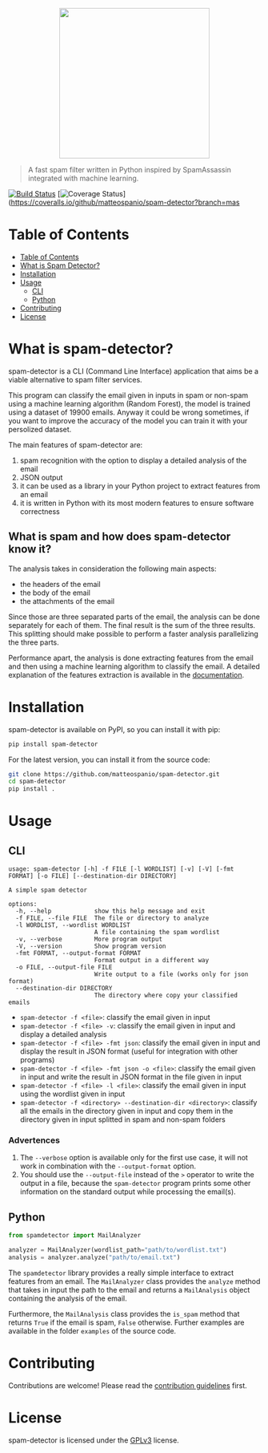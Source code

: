 <p style="display:flex;align-items:center;justify-content:center">
    <img src="http://matteospanio.me/assets/images/spam-detector-logo_transparent.png" width="300px" />
</p>

> A fast spam filter written in Python inspired by SpamAssassin integrated with machine learning.

[![Build Status](https://travis-ci.org/matteospanio/spam-detector.svg?branch=master)](https://travis-ci.org/matteospanio/spam-detector) [![Coverage Status](https://coveralls.io/repos/github/matteospanio/spam-detector/badge.svg?branch=master)](https://coveralls.io/github/matteospanio/spam-detector?branch=mas

# Table of Contents

- [Table of Contents](#table-of-contents)
- [What is Spam Detector?](#what-is-spam-detector)
- [Installation](#installation)
- [Usage](#usage)
  * [CLI](#cli)
  * [Python](#python)
- [Contributing](#contributing)
- [License](#license)


# What is spam-detector?

spam-detector is a CLI (Command Line Interface) application that aims be a viable alternative to spam filter services.

This program can classify the email given in inputs in spam or non-spam using a machine learning algorithm (Random Forest), the model is trained using a dataset of 19900 emails. Anyway it could be wrong sometimes, if you want to improve the accuracy of the model you can train it with your persolized dataset.

The main features of spam-detector are:

1. spam recognition with the option to display a detailed analysis of the email
2. JSON output
3. it can be used as a library in your Python project to extract features from an email
4. it is written in Python with its most modern features to ensure software correctness

## What is spam and how does spam-detector know it?

The analysis takes in consideration the following main aspects:
- the headers of the email
- the body of the email
- the attachments of the email

Since those are three separated parts of the email, the analysis can be done separately for each of them. The final result is the sum of the three results. This splitting should make possible to perform a faster analysis parallelizing the three parts.

Performance apart, the analysis is done extracting features from the email and then using a machine learning algorithm to classify the email. A detailed explanation of the features extraction is available in the [documentation](http://matteospanio.me/spam-detector/spamdetector/analyzer.html#MailAnalyzer.analyze).


# Installation

spam-detector is available on PyPI, so you can install it with pip:

```bash
pip install spam-detector
```

For the latest version, you can install it from the source code:

```bash
git clone https://github.com/matteospanio/spam-detector.git
cd spam-detector
pip install .
```

# Usage

## CLI

```
usage: spam-detector [-h] -f FILE [-l WORDLIST] [-v] [-V] [-fmt FORMAT] [-o FILE] [--destination-dir DIRECTORY]

A simple spam detector

options:
  -h, --help            show this help message and exit
  -f FILE, --file FILE  The file or directory to analyze
  -l WORDLIST, --wordlist WORDLIST
                        A file containing the spam wordlist
  -v, --verbose         More program output
  -V, --version         Show program version
  -fmt FORMAT, --output-format FORMAT
                        Format output in a different way
  -o FILE, --output-file FILE
                        Write output to a file (works only for json format)
  --destination-dir DIRECTORY
                        The directory where copy your classified emails
```

-  `spam-detector -f <file>`: classify the email given in input
-  `spam-detector -f <file> -v`: classify the email given in input and display a detailed analysis
-  `spam-detector -f <file> -fmt json`: classify the email given in input and display the result in JSON format (useful for integration with other programs)
-  `spam-detector -f <file> -fmt json -o <file>`: classify the email given in input and write the result in JSON format in the file given in input
-  `spam-detector -f <file> -l <file>`: classify the email given in input using the wordlist given in input
-  `spam-detector -f <directory> --destination-dir <directory>`: classify all the emails in the directory given in input and copy them in the directory given in input splitted in spam and non-spam folders

### Advertences
1. The `--verbose` option is available only for the first use case, it will not work in combination with the `--output-format` option.
2. You should use the `--output-file` instead of the `>` operator to write the output in a file, because the `spam-detector` program prints some other information on the standard output while processing the email(s).

## Python

```python
from spamdetector import MailAnalyzer

analyzer = MailAnalyzer(wordlist_path="path/to/wordlist.txt")
analysis = analyzer.analyze("path/to/email.txt")
```

The `spamdetector` library provides a really simple interface to extract features from an email. The `MailAnalyzer` class provides the `analyze` method that takes in input the path to the email and returns a `MailAnalysis` object containing the analysis of the email.

Furthermore, the `MailAnalysis` class provides the `is_spam` method that returns `True` if the email is spam, `False` otherwise. Further examples are available in the folder `examples` of the source code.

# Contributing

Contributions are welcome! Please read the [contribution guidelines](CONTRIBUTING.md) first.

# License

spam-detector is licensed under the [GPLv3](LICENSE) license.
